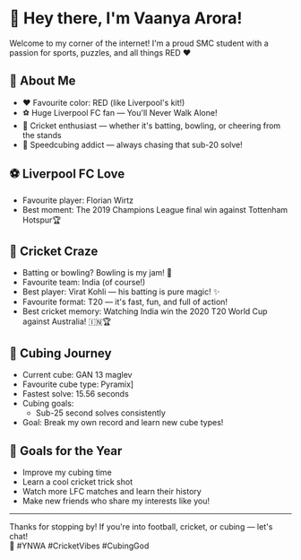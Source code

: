 # 👋 Hey there, I'm Vaanya Arora!

Welcome to my corner of the internet! I'm a proud SMC student with a passion for sports, puzzles, and all things RED ❤️

## 🔴 About Me
- ❤️ Favourite color: RED (like Liverpool's kit!)
- ⚽ Huge Liverpool FC fan — You'll Never Walk Alone!
- 🏏 Cricket enthusiast — whether it's batting, bowling, or cheering from the stands
- 🧊 Speedcubing addict — always chasing that sub-20 solve!

## ⚽ Liverpool FC Love
- Favourite player: Florian Wirtz
- Best moment: The 2019 Champions League final win against Tottenham Hotspur🏆

## 🏏 Cricket Craze
- Batting or bowling? Bowling is my jam! 🎳
- Favourite team: India (of course!)
- Best player: Virat Kohli — his batting is pure magic! ✨
- Favourite format: T20 — it's fast, fun, and full of action!
- Best cricket memory: Watching India win the 2020 T20 World Cup against Australia! 🇮🇳🏆

## 🧩 Cubing Journey
- Current cube: GAN 13 maglev
- Favourite cube type: Pyramix]
- Fastest solve: 15.56 seconds
- Cubing goals:
  - Sub-25 second solves consistently
- Goal: Break my own record and learn new cube types!

## 🎯 Goals for the Year
- Improve my cubing time
- Learn a cool cricket trick shot
- Watch more LFC matches and learn their history
- Make new friends who share my interests like you!

---

Thanks for stopping by! If you're into football, cricket, or cubing — let's chat!  
🔴 #YNWA #CricketVibes #CubingGod

